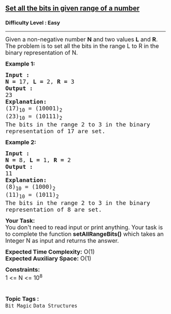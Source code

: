 <h2><a href="https://www.geeksforgeeks.org/problems/set-all-the-bits-in-given-range-of-a-number4538/1">Set all the bits in given range of a number</a></h2><h3>Difficulty Level : Easy</h3><hr><div class="problems_problem_content__Xm_eO"><p><span style="font-size:18px">Given a non-negative number <strong>N</strong> and two values <strong>L</strong> and <strong>R</strong>. The problem is to set all the bits in the range L to R in the binary representation of N.</span></p>

<p><span style="font-size:18px"><strong>Example 1:</strong></span></p>

<pre><span style="font-size:18px"><strong>Input :</strong></span>
<span style="font-size:18px"><strong>N =</strong> 17, <strong>L =</strong> 2, <strong>R =</strong> 3 </span>
<span style="font-size:18px"><strong>Output :</strong></span>
<span style="font-size:18px">23</span>
<span style="font-size:18px"><strong>Explanation:</strong></span>
<span style="font-size:18px">(17)<sub>10</sub> = (10001)<sub>2</sub>
(23)<sub>10</sub> = (10111)<sub>2</sub>
The bits in the range 2 to 3 in the binary
representation of 17 are set.</span></pre>

<p><span style="font-size:18px"><strong>Example 2:</strong></span></p>

<pre><span style="font-size:18px"><strong>Input :</strong></span>
<span style="font-size:18px"><strong>N =</strong> 8, <strong>L =</strong> 1, <strong>R =</strong> 2 </span>
<span style="font-size:18px"><strong>Output :</strong></span>
<span style="font-size:18px">11</span>
<span style="font-size:18px"><strong>Explanation:</strong></span>
<span style="font-size:18px">(8)<sub>10</sub> = (1000)<sub>2</sub>
(11)<sub>10</sub> = (1011)<sub>2</sub>
The bits in the range 2 to 3 in the binary
representation of 8 are set.</span>
</pre>

<p><span style="font-size:18px"><strong>Your Task:</strong><br>
You don't need to read input or print anything. Your task is to complete the function <strong>setAllRangeBits()</strong> which takes an Integer N as input and returns the answer.</span></p>

<p><span style="font-size:18px"><strong>Expected Time Complexity:</strong> O(1)<br>
<strong>Expected Auxiliary Space:</strong> O(1)</span></p>

<p><span style="font-size:18px"><strong>Constraints:</strong></span><br>
<span style="font-size:18px">1 &lt;= N &lt;= 10<sup>8</sup></span></p>
</div><br><p><span style=font-size:18px><strong>Topic Tags : </strong><br><code>Bit Magic</code>&nbsp;<code>Data Structures</code>&nbsp;